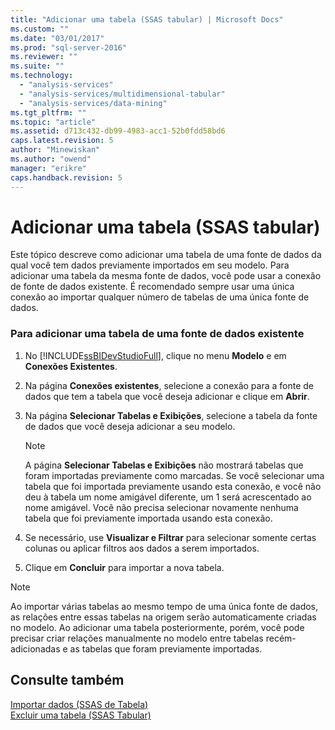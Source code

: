 ```yaml
---
title: "Adicionar uma tabela (SSAS tabular) | Microsoft Docs"
ms.custom: ""
ms.date: "03/01/2017"
ms.prod: "sql-server-2016"
ms.reviewer: ""
ms.suite: ""
ms.technology: 
  - "analysis-services"
  - "analysis-services/multidimensional-tabular"
  - "analysis-services/data-mining"
ms.tgt_pltfrm: ""
ms.topic: "article"
ms.assetid: d713c432-db99-4983-acc1-52b0fdd58bd6
caps.latest.revision: 5
author: "Minewiskan"
ms.author: "owend"
manager: "erikre"
caps.handback.revision: 5
---
```

# Adicionar uma tabela (SSAS tabular)
  Este tópico descreve como adicionar uma tabela de uma fonte de dados da qual você tem dados previamente importados em seu modelo. Para adicionar uma tabela da mesma fonte de dados, você pode usar a conexão de fonte de dados existente. É recomendado sempre usar uma única conexão ao importar qualquer número de tabelas de uma única fonte de dados.  
  
### Para adicionar uma tabela de uma fonte de dados existente  
  
1.  No [!INCLUDE[ssBIDevStudioFull](../../includes/ssbidevstudiofull-md.md)], clique no menu **Modelo** e em **Conexões Existentes**.  
  
2.  Na página **Conexões existentes**, selecione a conexão para a fonte de dados que tem a tabela que você deseja adicionar e clique em **Abrir**.  
  
3.  Na página **Selecionar Tabelas e Exibições**, selecione a tabela da fonte de dados que você deseja adicionar a seu modelo.  
  
    > [!NOTE]  
    >  A página **Selecionar Tabelas e Exibições** não mostrará tabelas que foram importadas previamente como marcadas.  Se você selecionar uma tabela que foi importada previamente usando esta conexão, e você não deu à tabela um nome amigável diferente, um 1 será acrescentado ao nome amigável. Você não precisa selecionar novamente nenhuma tabela que foi previamente importada usando esta conexão.  
  
4.  Se necessário, use **Visualizar e Filtrar** para selecionar somente certas colunas ou aplicar filtros aos dados a serem importados.  
  
5.  Clique em **Concluir** para importar a nova tabela.  
  
> [!NOTE]  
>  Ao importar várias tabelas ao mesmo tempo de uma única fonte de dados, as relações entre essas tabelas na origem serão automaticamente criadas no modelo. Ao adicionar uma tabela posteriormente, porém, você pode precisar criar relações manualmente no modelo entre tabelas recém-adicionadas e as tabelas que foram previamente importadas.  
  
## Consulte também  
 [Importar dados &#40;SSAS de Tabela&#41;](../Topic/Import%20Data%20\(SSAS%20Tabular\).md)   
 [Excluir uma tabela &#40;SSAS Tabular&#41;](../../analysis-services/tabular-models/delete-a-table-ssas-tabular.md)  
  
  